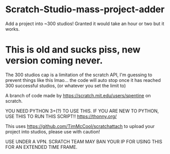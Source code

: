 # Scratch-Studio-mass-project-adder
Add a project into ~300 studios! Granted it would take an hour or two but it works.

# This is old and sucks piss, new version coming never.

The 300 studios cap is a limitation of the scratch API, I'm guessing to prevent things like this lmao... 
the code will auto stop once it has reached 300 successful studios, (or whatever you set the limit to)

A branch of code made by https://scratch.mit.edu/users/spentine on scratch.

YOU NEED PYTHON 3+(?) TO USE THIS.
IF YOU ARE NEW TO PYTHON, USE THIS TO RUN THIS SCRIPT!!
https://thonny.org/

This uses https://github.com/TimMcCool/scratchattach to upload your project into studios, please use with caution!

USE UNDER A VPN. SCRATCH TEAM MAY BAN YOUR IP FOR USING THIS FOR AN EXTENDED TIME FRAME.
